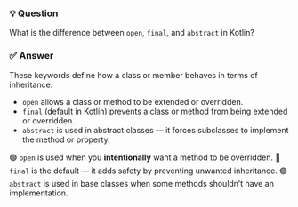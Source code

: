 ### 💡 Question
What is the difference between `open`, `final`, and `abstract` in Kotlin?

### ✅ Answer
These keywords define how a class or member behaves in terms of inheritance:

- `open` allows a class or method to be extended or overridden.
- `final` (default in Kotlin) prevents a class or method from being extended or overridden.
- `abstract` is used in abstract classes — it forces subclasses to implement the method or property.

🟢 `open` is used when you **intentionally** want a method to be overridden.
🔴 `final` is the default — it adds safety by preventing unwanted inheritance.
🟣 `abstract` is used in base classes when some methods shouldn’t have an implementation.


